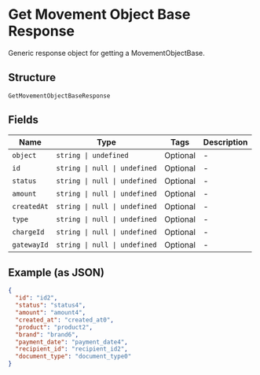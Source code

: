 
# Get Movement Object Base Response

Generic response object for getting a MovementObjectBase.

## Structure

`GetMovementObjectBaseResponse`

## Fields

| Name | Type | Tags | Description |
|  --- | --- | --- | --- |
| `object` | `string \| undefined` | Optional | - |
| `id` | `string \| null \| undefined` | Optional | - |
| `status` | `string \| null \| undefined` | Optional | - |
| `amount` | `string \| null \| undefined` | Optional | - |
| `createdAt` | `string \| null \| undefined` | Optional | - |
| `type` | `string \| null \| undefined` | Optional | - |
| `chargeId` | `string \| null \| undefined` | Optional | - |
| `gatewayId` | `string \| null \| undefined` | Optional | - |

## Example (as JSON)

```json
{
  "id": "id2",
  "status": "status4",
  "amount": "amount4",
  "created_at": "created_at0",
  "product": "product2",
  "brand": "brand6",
  "payment_date": "payment_date4",
  "recipient_id": "recipient_id2",
  "document_type": "document_type0"
}
```

